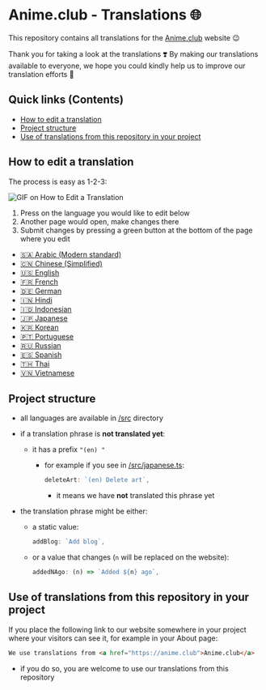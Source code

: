 # Anime.club - Translations 🌐

This repository contains all translations for the [Anime.club](https://anime.club) website 😉

Thank you for taking a look at the translations ❣️
By making our translations available to everyone, we hope you could kindly help us to improve our translation efforts 🙏

## Quick links (Contents)

- [How to edit a translation](#how-to-edit-a-translation)
- [Project structure](#project-structure)
- [Use of translations from this repository in your project](#use-of-translations-from-this-repository-in-your-project)

## How to edit a translation

The process is easy as 1-2-3:

![GIF on How to Edit a Translation](https://github.com/anime-club/translations/raw/main/.github/how-to-edit-a-translation.gif)

1. Press on the language you would like to edit below
2. Another page would open, make changes there
3. Submit changes by pressing a green button at the bottom of the page where you edit

- [🇸🇦 Arabic (Modern standard)](https://github.com/anime-club/translations/edit/master/src/arabic-standard.ts)
- [🇨🇳 Chinese (Simplified)](https://github.com/anime-club/translations/edit/master/src/chinese-simplified.ts)
- [🇺🇸 English](https://github.com/anime-club/translations/edit/master/src/english.ts)
- [🇫🇷 French](https://github.com/anime-club/translations/edit/master/src/french.ts)
- [🇩🇪 German](https://github.com/anime-club/translations/edit/master/src/german.ts)
- [🇮🇳 Hindi](https://github.com/anime-club/translations/edit/master/src/hindi.ts)
- [🇮🇩 Indonesian](https://github.com/anime-club/translations/edit/master/src/indonesian.ts)
- [🇯🇵 Japanese](https://github.com/anime-club/translations/edit/master/src/japanese.ts)
- [🇰🇷 Korean](https://github.com/anime-club/translations/edit/master/src/korean.ts)
- [🇵🇹 Portuguese](https://github.com/anime-club/translations/edit/master/src/portuguese.ts)
- [🇷🇺 Russian](https://github.com/anime-club/translations/edit/master/src/russian.ts)
- [🇪🇸 Spanish](https://github.com/anime-club/translations/edit/master/src/spanish.ts)
- [🇹🇭 Thai](https://github.com/anime-club/translations/edit/master/src/thai.ts)
- [🇻🇳 Vietnamese](https://github.com/anime-club/translations/edit/master/src/vietnamese.ts)

## Project structure

- all languages are available in [/src](/src) directory
- if a translation phrase is **not translated yet**:

  - it has a prefix `"(en) "`

    - for example if you see in [/src/japanese.ts](/src/japanese.ts):

      ```ts
      deleteArt: `(en) Delete art`,
      ```

      - it means we have **not** translated this phrase yet

- the translation phrase might be either:

  - a static value:

    ```ts
    addBlog: `Add blog`,
    ```

  - or a value that changes (`n` will be replaced on the website):

    ```ts
    addedNAgo: (n) => `Added ${n} ago`,
    ```

## Use of translations from this repository in your project

If you place the following link to our website somewhere in your project where your visitors can see it, for example in your About page:

```md
We use translations from <a href="https://anime.club">Anime.club</a>
```

- if you do so, you are welcome to use our translations from this repository
